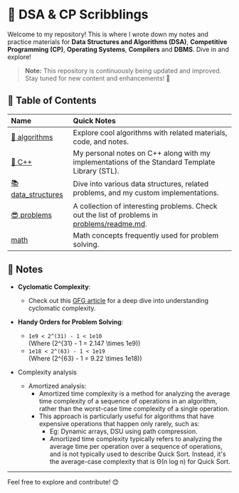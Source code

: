 # 🚀 DSA & CP Scribblings

Welcome to my repository! This is where I wrote down my notes and practice materials for **Data Structures and Algorithms (DSA)**, **Competitive Programming (CP)**, **Operating Systems**, **Compilers** and **DBMS**. Dive in and explore!

> **Note:** This repository is continuously being updated and improved. Stay tuned for new content and enhancements! 🔄

## 📑 Table of Contents

| **Name** | **Quick Notes** |
|:--|:---|
| [📘 algorithms](algorithms/) | Explore cool algorithms with related materials, code, and notes. |
| [🔧 C++](C++) | My personal notes on C++ along with my implementations of the Standard Template Library (STL). |
| [📚 data_structures](data_structures/) | Dive into various data structures, related problems, and my custom implementations. |
| [😎 problems](problems) | A collection of interesting problems. Check out the list of problems in [problems/readme.md](problems/readme.md). |
| [math](math) | Math concepts frequently used for problem solving. |


## 📝 Notes

- **Cyclomatic Complexity**:
  - Check out this [GFG article](https://www.geeksforgeeks.org/cyclomatic-complexity/) for a deep dive into understanding cyclomatic complexity.
  
- **Handy Orders for Problem Solving**:
  - `1e9 < 2^(31) - 1 < 1e10`  
    (Where \(2^{31} - 1 = 2.147 \times 1e9\))
  - `1e18 < 2^(63) - 1 < 1e19`  
    (Where \(2^{63} - 1 = 9.22 \times 1e18\))

- Complexity analysis
  - Amortized analysis:
    - Amortized time complexity is a method for analyzing the average time complexity of a sequence of operations in an algorithm, rather than the worst-case time complexity of a single operation.
    - This approach is particularly useful for algorithms that have expensive operations that happen only rarely, such as:
      - Eg: Dynamic arrays, DSU using path compression. 
      - Amortized time complexity typically refers to analyzing the average time per operation over a sequence of operations, and is not typically used to describe Quick Sort. Instead, it's the average-case complexity that is Θ(n log n) for Quick Sort.

-------

Feel free to explore and contribute! 😊
